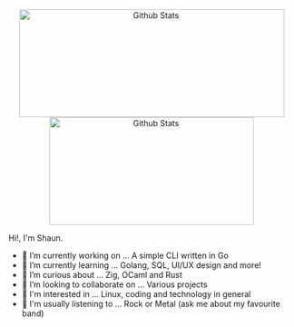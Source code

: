 <div align="center">

  <a href="https://github.com/sjclayton" style="text-decoration:none;">
  <img height="190em" width="467em" alt="Github Stats" src="https://github-readme-stats.vercel.app/api?username=sjclayton&show=prs_merged&show_icons=true&icon_color=cba6f7&bg_color=1e1e2e&hide_title=true&hide_border=true&text_color=89dceb"/><img height="190em" width="360em" alt="Github Stats" src="https://github-readme-stats.vercel.app/api/top-langs/?username=sjclayton&size_weight=0.5&count_weight=0.5&layout=compact&bg_color=1e1e2e&hide_title=true&hide_border=true&text_color=b4befe"/></a>
</div>

Hi!, I'm Shaun.

- 🔭 I’m currently working on ... A simple CLI written in Go
- 🌱 I’m currently learning ... Golang, SQL, UI/UX design and more!
- 🤔 I’m curious about ... Zig, OCaml and Rust
- 👯 I’m looking to collaborate on ... Various projects
- 👀 I'm interested in ... Linux, coding and technology in general
- 🎸 I'm usually listening to ... Rock or Metal (ask me about my favourite band)

<!--
**sjclayton/sjclayton** is a ✨ _special_ ✨ repository because its `README.md` (this file) appears on your GitHub profile.

Here are some ideas to get you started:

- 🔭 I’m currently working on ...
- 🌱 I’m currently learning ...
- 👯 I’m looking to collaborate on ...
- 🤔 I’m looking for help with ...
- 💬 Ask me about ...
- 📫 How to reach me: ...
- 😄 Pronouns: ...
- ⚡ Fun fact: ...
-->
